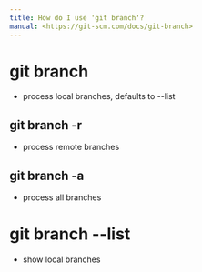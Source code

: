 ```yaml
---
title: How do I use 'git branch'?
manual: <https://git-scm.com/docs/git-branch>
---
```


# git branch <options>
- process local branches, defaults to --list

## git branch -r <options>
- process remote branches

## git branch -a <options>
- process all branches

# git branch --list
- show local branches


